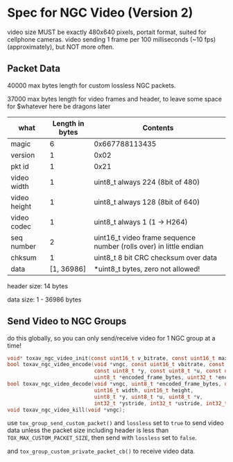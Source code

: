 
# Spec for NGC Video (Version 2)

video size MUST be exactly 480x640 pixels, portait format, suited for cellphone cameras.
video sending 1 frame per 100 milliseconds (~10 fps) (approximately), but NOT more often.

## Packet Data

   40000 max bytes length for custom lossless NGC packets.

   37000 max bytes length for video frames and header, to leave some space for $whatever here be dragons later




| what          | Length in bytes| Contents                                                            |
|------         |--------        |------------------                                                   |
| magic         |       6        |  0x667788113435                                                     |
| version       |       1        |  0x02                                                               |
| pkt id        |       1        |  0x21                                                               |
| video width   |       1        |  uint8_t always 224 (8bit of 480)                                   |
| video height  |       1        |  uint8_t always 128 (8bit of 640)                                   |
| video codec   |       1        |  uint8_t always 1  (1 -> H264)                                      |
| seq number    |       2        |  uint16_t video frame sequence number (rolls over) in little endian |
| chksum        |       1        |  uint8_t 8 bit CRC checksum over data                               |
| data          |[1, 36986]      |  *uint8_t  bytes, zero not allowed!                                 |


header size: 14 bytes

data   size: 1 - 36986 bytes

## Send Video to NGC Groups

do this globally, so you can only send/receive video for 1 NGC group at a time!

```c
void* toxav_ngc_video_init(const uint16_t v_bitrate, const uint16_t max_quantizer);
bool toxav_ngc_video_encode(void *vngc, const uint16_t vbitrate, const uint16_t width, const uint16_t height,
                            const uint8_t *y, const uint8_t *u, const uint8_t *v,
                            uint8_t *encoded_frame_bytes, uint32_t *encoded_frame_size_bytes);
bool toxav_ngc_video_decode(void *vngc, uint8_t *encoded_frame_bytes, uint32_t encoded_frame_size_bytes,
                            uint16_t width, uint16_t height,
                            uint8_t *y, uint8_t *u, uint8_t *v,
                            int32_t *ystride, int32_t *ustride, int32_t *vstride);
void toxav_ngc_video_kill(void *vngc);
```

use `tox_group_send_custom_packet()` and `lossless` set to `true` to send video data
unless the packet size including header is less than `TOX_MAX_CUSTOM_PACKET_SIZE`,
then send with `lossless` set to `false`.

and `tox_group_custom_private_packet_cb()` to receive video data.






